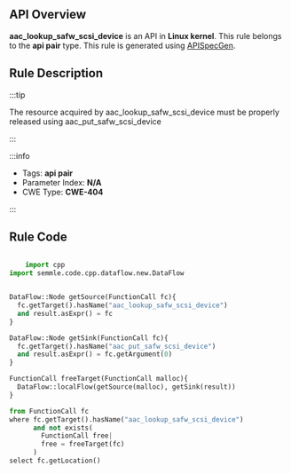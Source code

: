 ---
---


## API Overview
**aac_lookup_safw_scsi_device** is an API in **Linux kernel**. This rule belongs to the **api pair** type. This rule is generated using [APISpecGen](../../tools/APISpecGen).
## Rule Description

:::tip

The resource acquired by aac_lookup_safw_scsi_device must be properly released using aac_put_safw_scsi_device

:::

:::info

- Tags: **api pair**
- Parameter Index: **N/A**
- CWE Type: **CWE-404**

:::

## Rule Code
```python

    import cpp
import semmle.code.cpp.dataflow.new.DataFlow


DataFlow::Node getSource(FunctionCall fc){
  fc.getTarget().hasName("aac_lookup_safw_scsi_device")
  and result.asExpr() = fc
}

DataFlow::Node getSink(FunctionCall fc){
  fc.getTarget().hasName("aac_put_safw_scsi_device")
  and result.asExpr() = fc.getArgument(0)
}

FunctionCall freeTarget(FunctionCall malloc){
  DataFlow::localFlow(getSource(malloc), getSink(result))
}

from FunctionCall fc
where fc.getTarget().hasName("aac_lookup_safw_scsi_device")
      and not exists(
        FunctionCall free| 
        free = freeTarget(fc)
      )
select fc.getLocation()

    
```